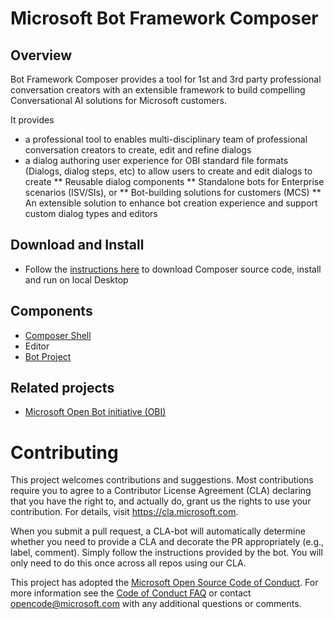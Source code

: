 
# Microsoft Bot Framework Composer 

## Overview 

Bot Framework Composer provides a tool for 1st and 3rd party professional conversation creators with an extensible framework to build compelling Conversational AI solutions for Microsoft customers. 

It provides 
* a professional tool to enables multi-disciplinary team of professional conversation creators to create, edit and refine dialogs 
* a dialog authoring user experience for OBI standard file formats (Dialogs, dialog steps, etc) to allow users to create and edit dialogs to create 
** Reusable dialog components 
** Standalone bots for Enterprise scenarios (ISV/SIs), or 
** Bot-building solutions for customers (MCS)
** An extensible solution to enhance bot creation experience and support custom dialog types and editors 

## Download and Install 

* Follow the [instructions here](https://github.com/boydc2014/composer-prototype/tree/master/Composer) to download Composer source code, install and run on local Desktop 

## Components 
* [Composer Shell](https://github.com/boydc2014/composer-prototype/)
* Editor 
* [Bot Project](https://github.com/boydc2014/composer-prototype/tree/master/BotProject/CSharp) 

## Related projects
* [Microsoft Open Bot initiative (OBI)](https://github.com/Microsoft/botframework-obi)

# Contributing

This project welcomes contributions and suggestions.  Most contributions require you to agree to a
Contributor License Agreement (CLA) declaring that you have the right to, and actually do, grant us
the rights to use your contribution. For details, visit https://cla.microsoft.com.

When you submit a pull request, a CLA-bot will automatically determine whether you need to provide
a CLA and decorate the PR appropriately (e.g., label, comment). Simply follow the instructions
provided by the bot. You will only need to do this once across all repos using our CLA.

This project has adopted the [Microsoft Open Source Code of Conduct](https://opensource.microsoft.com/codeofconduct/).
For more information see the [Code of Conduct FAQ](https://opensource.microsoft.com/codeofconduct/faq/) or
contact [opencode@microsoft.com](mailto:opencode@microsoft.com) with any additional questions or comments.
